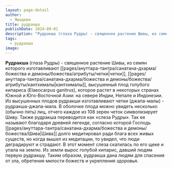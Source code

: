 ```yaml
---
layout: page-detail
author:
  - Яшодеви
title: рудракша
publishDate: 2024-09-01
description: "Рудракша (глаза Рудры) - священное растение Шивы, из семян которого изготавливают кантхималы, высушенный плод голубого кипариса (Elaeocarpus ganitrus), которое растет в некоторых странах Южной и Юго-Восточной Азии: на севере Индии, Непале и Индонезии."
tags:
  - рудракша
image:
---
```

**Рудракша** (глаза Рудры) - священное растение Шивы, из семян которого изготавливают [[pages/ануттара-тантра/санатана-дхарма/божества и демоны/божества/атрибуты/четки|четки]], [[pages/ануттара-тантра/санатана-дхарма/божества и демоны/божества/атрибуты/кантхималы|кантхималы]], высушенный плод голубого кипариса (Elaeocarpus ganitrus), которое растет в некоторых странах Южной и Юго-Восточной Азии: на севере Индии, Непале и Индонезии. Из высушенных плодов рудракши изготавливают четки (джапа-малы) - рудракша-джапа-мала. В оболочке плода можно увидеть несколько (обычно пять) лиц, отчего каждое из 108 зерен четок символизирует Шиву. Также рудракша переводится как «слеза Рудры». Так ее называют благодаря древней легенде, согласно которой Господь [[pages/ануттара-тантра/санатана-дхарма/божества и демоны/божества/Шива|Шива]] долго медитировал ради блага всех живых существ, но когда вышел из медитации, то увидел, что люди деградируют и страдают. В этот момент слеза скатилась по его щеке и упала на землю. Из земли вырос голубой кипарис, давший людям первую рудракшу. Таким образом, рудракша дана людям для спасения от зла, обретения милости божеств и укрепления здоровья.

